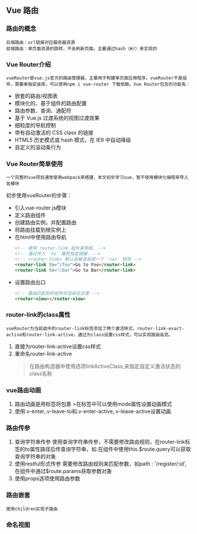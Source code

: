 ## Vue 路由
### 路由的概念
    后端路由：url链接对应服务器资源
    前端路由：单页面资源的跳转，不会刷新页面，主要通过hash（#/）来实现的
### Vue Router介绍
    vueRouter是vue.js官方的路由管理器，主要用于构建单页面应用程序。vueRouter不是组件，需要单独安装库，可以使用npm i vue-router 下载依赖。Vue Router包含的功能有：
- 嵌套的路由/视图表
- 模块化的、基于组件的路由配置
- 路由参数、查询、通配符
- 基于 Vue.js 过渡系统的视图过渡效果
- 细粒度的导航控制
- 带有自动激活的 CSS class 的链接
- HTML5 历史模式或 hash 模式，在 IE9 中自动降级
- 自定义的滚动条行为

 ### Vue Router简单使用
    一个完整的vue项目通常使用webpack来搭建，本文初步学习vue，暂不使用模块化编程来导入各模块
  初步使用vueRouter的步骤：
  - 引入vue-router.js模块
  - 定义路由组件
  - 创建路由实例，并配置路由
  - 将路由挂载到根实例上
  - 在html中使用路由导航
    ```html
    <!-- 使用 router-link 组件来导航. -->
    <!-- 通过传入 `to` 属性指定链接. -->
    <!-- <router-link> 默认会被渲染成一个 `<a>` 标签 -->
    <router-link to="/foo">Go to Foo</router-link>
    <router-link to="/bar">Go to Bar</router-link>
    ```
  - 设置路由出口
    ```html
    <!-- 路由匹配到的组件将渲染在这里 -->
    <router-view></router-view>
    ```
### router-link的class属性
    vueRouter为当前选中的router-link标签添加了两个激活样式，router-link-exact-active和router-link-active，通过为class设置css样式，可以实现路由高亮。
  1. 直接为router-link-active设置css样式
  2. 重命名router-link-active
     > 在路由构造器中使用选项linkActiveClass,来指定自定义激活状态的class名称
### vue路由动画
  1. 路由动画是用<transition>标签将<router-view>包裹
    >在<transition>标签中可以使用mode属性设置动画模式
  2. 使用.v-enter,.v-leave-to和.v-enter-active,.v-leave-active设置动画
### 路由传参
  1. 查询字符串传参
    使用查询字符串传参，不需要修改路由规则，在router-link标签的to属性路径后传查询字符串，如
    <router-link to="/login?id=1&username=zhangs"></router-link>
    在组件中使用this.$route.query可以获取查询字符串的对象
  2. 使用restful形式传参
    需要修改路由规则来匹配参数，如path : '/register/:id',在组件中通过$route.params获取参数对象
  3. 使用props选项使用路由参数
### 路由嵌套
    使用children实现子路由
### 命名视图



